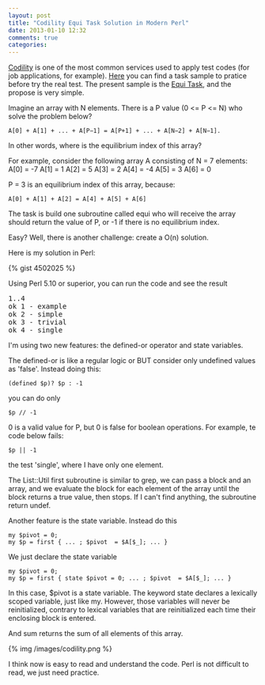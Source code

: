 ```yaml
---
layout: post
title: "Codility Equi Task Solution in Modern Perl"
date: 2013-01-10 12:32
comments: true
categories: 
---
```


[Codility](http://codility.com) is one of the most common services used to apply test codes (for job applications, for example). [Here](http://codility.com/demo/take-sample-test/) you can find a task sample to pratice before try the real test. The present sample is the [Equi Task](http://blog.codility.com/2011/03/solutions-for-task-equi.html), and the propose is very simple.

Imagine an array with N elements. There is a P value (0 <= P <= N) who solve the problem below?

	A[0] + A[1] + ... + A[P−1] = A[P+1] + ... + A[N−2] + A[N−1].
	
In other words, where is the equilibrium index of this array?

For example, consider the following array A consisting of N = 7 elements:
	A[0] = -7   A[1] =  1   A[2] = 5
	A[3] =  2   A[4] = -4   A[5] = 3
	A[6] =  0
	
P = 3 is an equilibrium index of this array, because:

	A[0] + A[1] + A[2] = A[4] + A[5] + A[6]

The task is build one subroutine called equi who will receive the array should return the value of P, or -1 if there is no equilibrium index.

Easy? Well, there is another challenge: create a O(n) solution.

Here is my solution in Perl:
<!-- more -->
{% gist 4502025 %}

Using Perl 5.10 or superior, you can run the code and see the result

<pre>
1..4
ok 1 - example
ok 2 - simple
ok 3 - trivial
ok 4 - single
</pre>

I'm using two new features: the defined-or operator and state variables.

The defined-or is like a regular logic or BUT consider only undefined values as 'false'. Instead doing this:

	(defined $p)? $p : -1

you can do only

	$p // -1
	
0 is a valid value for P, but 0 is false for boolean operations. For example, te code below fails:

	$p || -1
	
the test 'single', where I have only one element.

The List::Util first subroutine is similar to grep, we can pass a block and an array, and we evaluate the block for each element of the array until the block returns a true value, then stops. If I can't find anything, the subroutine return undef.

Another feature is the state variable. Instead do this

	my $pivot = 0;
	my $p = first { ... ; $pivot  = $A[$_]; ... }
	
We just declare the state variable

	my $pivot = 0;
	my $p = first { state $pivot = 0; ... ; $pivot  = $A[$_]; ... }
	
In this case, $pivot is a state variable. The keyword state declares a lexically scoped variable, just like my. However, those variables will never be reinitialized, contrary to lexical variables that are reinitialized each time their enclosing block is entered.

And sum returns the sum of all elements of this array.

{% img /images/codility.png %}

I think now is easy to read and understand the code. Perl is not difficult to read, we just need practice.	